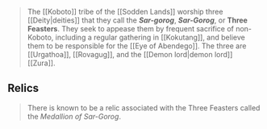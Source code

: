 > The [[Koboto]] tribe of the [[Sodden Lands]] worship three [[Deity|deities]] that they call the ***Sar-gorog***, ***Sar-Gorog***, or **Three Feasters**. They seek to appease them by frequent sacrifice of non-Koboto, including a regular gathering in [[Kokutang]], and believe them to be responsible for the [[Eye of Abendego]].
> The three are [[Urgathoa]], [[Rovagug]], and the [[Demon lord|demon lord]] [[Zura]].


## Relics

> There is known to be a relic associated with the Three Feasters called the *Medallion of Sar-Gorog*.







